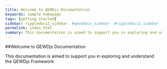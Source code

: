 ```yaml
---
title: Welcome to QEWDjs Documentation
keywords: sample homepage
tags: [getting_started]
sidebar: rippledocs2_sidebar  #qewddocs_sidebar  #rippledocs1_sidebar
permalink: index.html
summary: This documentation is aimed to support you in exploring and understand the QEWDjs framework.
---
```


##Welcome to QEWDjs Documentation 

This documentation is aimed to support you in exploring and understand the QEWDjs Framework  
